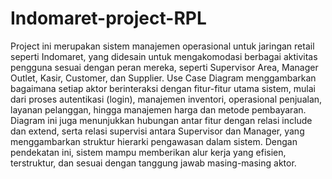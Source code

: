 # Indomaret-project-RPL
Project ini merupakan sistem manajemen operasional untuk jaringan retail seperti Indomaret, yang didesain untuk mengakomodasi berbagai aktivitas pengguna sesuai dengan peran mereka, seperti Supervisor Area, Manager Outlet, Kasir, Customer, dan Supplier. Use Case Diagram menggambarkan bagaimana setiap aktor berinteraksi dengan fitur-fitur utama sistem, mulai dari proses autentikasi (login), manajemen inventori, operasional penjualan, layanan pelanggan, hingga manajemen harga dan metode pembayaran. Diagram ini juga menunjukkan hubungan antar fitur dengan relasi include dan extend, serta relasi supervisi antara Supervisor dan Manager, yang menggambarkan struktur hierarki pengawasan dalam sistem. Dengan pendekatan ini, sistem mampu memberikan alur kerja yang efisien, terstruktur, dan sesuai dengan tanggung jawab masing-masing aktor.
